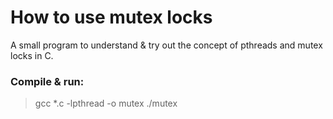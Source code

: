 # How to use mutex locks

A small program to understand & try out the concept of pthreads and mutex locks in C.

### Compile & run:                          
> gcc *.c -lpthread -o mutex
> ./mutex
